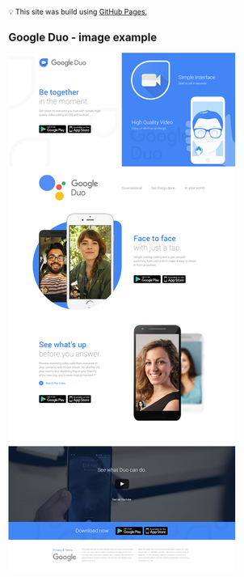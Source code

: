 
:bulb: This site was build using [GitHub Pages.](https://garyavendanio.github.io/google-duo/)
## Google Duo - image example
![garyavendanio](https://raw.githubusercontent.com/garyavendanio/google-duo/master/template.jpg)
